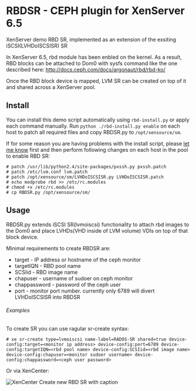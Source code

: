 # RBDSR - CEPH plugin for XenServer 6.5

XenServer demo RBD SR, implemented as an extension of the exsiting iSCSI(LVHDoISCSISR) SR

In XenServer 6.5, rbd module has been enbled on the kernel. As a result, RBD blocks can be attached to Dom0 with sysfs command like the one described here: http://docs.ceph.com/docs/argonaut/rbd/rbd-ko/

Once the RBD block device is mapped, LVM SR can be created on top of it and shared across a XenServer pool.

## Install

You can install this demo script automatically using `rbd-install.py` or apply each command manually.
Run `python ./rbd-install.py enable` on each host to patch all required files and copy RBDSR.py to `/opt/xensource/sm`.

If for some reason you are having problems with the install script, please [let me know](mailto:mr.mark.starikov@gmail.com) first and then perform following changes on each host in the pool to enable RBD SR:
```
# patch /usr/lib/python2.4/site-packages/pxssh.py pxssh.patch
# patch /etc/lvm.conf lvm.patch
# patch /opt/xensource/sm/LVHDoISCSISR.py LVHDoISCSISR.patch
# echo modprobe rbd >> /etc/rc.modules 
# chmod +x /etc/rc.modules
# cp RBDSR.py /opt/xensource/sm/
```
## Usage

RBDSR.py extends iSCSI SR(lvmoiscsi) functionality to attach rbd images to the Dom0 and place LVHDs(VHD inside of LVM volume) VDIs on top of that block device.

Minimal requirements to create RBDSR are:
* target - IP address or hostname of the ceph monitor
* targetIQN - RBD pool name
* SCSIid - RBD image name
* chapuser - username of sudoer on ceph monitor
* chappassword - password of the ceph user
* port - monitor port number. currently only 6789 will divert LVHDoISCSISR into RBDSR

###### Examples
To create SR you can use ragular sr-create syntax:
```
# xe sr-create type=lvmoiscsi name-label=RADOS-SR shared=true device-config:target=<monitor ip address> device-config:port=6789 device-config:targetIQN=<rbd pool name> device-config:SCSIid=<rbd image name> device-config:chapuser=<monitor sudoer username> device-config:chappassword=<ceph user password>
```
Or via XenCenter:

![XenCenter Create new RBD SR with caption](https://cloud.githubusercontent.com/assets/15868352/11228256/83176bc8-8ddf-11e5-9394-3a533f1ccf1b.png)
